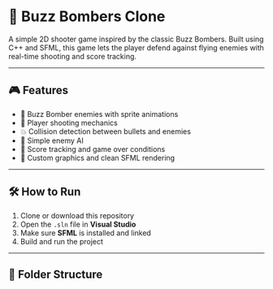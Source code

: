 # 🐝 Buzz Bombers Clone

A simple 2D shooter game inspired by the classic Buzz Bombers. Built using C++ and SFML, this game lets the player defend against flying enemies with real-time shooting and score tracking.

---

## 🎮 Features

- 👾 Buzz Bomber enemies with sprite animations
- 🎯 Player shooting mechanics
- 💥 Collision detection between bullets and enemies
- 🧠 Simple enemy AI
- 🧮 Score tracking and game over conditions
- 🎨 Custom graphics and clean SFML rendering

---

## 🛠️ How to Run

1. Clone or download this repository
2. Open the `.sln` file in **Visual Studio**
3. Make sure **SFML** is installed and linked
4. Build and run the project

---

## 📁 Folder Structure


